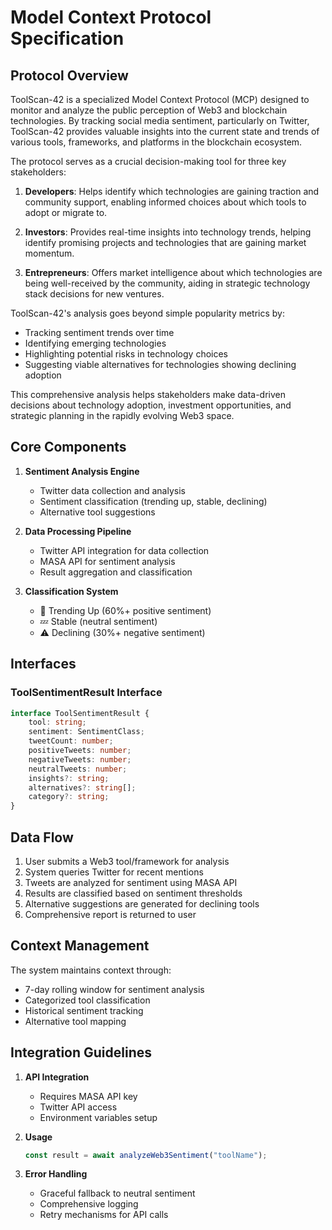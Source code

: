 # Model Context Protocol Specification

## Protocol Overview

ToolScan-42 is a specialized Model Context Protocol (MCP) designed to monitor and analyze the public perception of Web3 and blockchain technologies. By tracking social media sentiment, particularly on Twitter, ToolScan-42 provides valuable insights into the current state and trends of various tools, frameworks, and platforms in the blockchain ecosystem.

The protocol serves as a crucial decision-making tool for three key stakeholders:

1. **Developers**: Helps identify which technologies are gaining traction and community support, enabling informed choices about which tools to adopt or migrate to.

2. **Investors**: Provides real-time insights into technology trends, helping identify promising projects and technologies that are gaining market momentum.

3. **Entrepreneurs**: Offers market intelligence about which technologies are being well-received by the community, aiding in strategic technology stack decisions for new ventures.

ToolScan-42's analysis goes beyond simple popularity metrics by:
- Tracking sentiment trends over time
- Identifying emerging technologies
- Highlighting potential risks in technology choices
- Suggesting viable alternatives for technologies showing declining adoption

This comprehensive analysis helps stakeholders make data-driven decisions about technology adoption, investment opportunities, and strategic planning in the rapidly evolving Web3 space.

## Core Components

1. **Sentiment Analysis Engine**
   - Twitter data collection and analysis
   - Sentiment classification (trending up, stable, declining)
   - Alternative tool suggestions

2. **Data Processing Pipeline**
   - Twitter API integration for data collection
   - MASA API for sentiment analysis
   - Result aggregation and classification

3. **Classification System**
   - 🚀 Trending Up (60%+ positive sentiment)
   - 💤 Stable (neutral sentiment)
   - ⚠️ Declining (30%+ negative sentiment)

## Interfaces

### ToolSentimentResult Interface
```typescript
interface ToolSentimentResult {
    tool: string;
    sentiment: SentimentClass;
    tweetCount: number;
    positiveTweets: number;
    negativeTweets: number;
    neutralTweets: number;
    insights?: string;
    alternatives?: string[];
    category?: string;
}
```

## Data Flow

1. User submits a Web3 tool/framework for analysis
2. System queries Twitter for recent mentions
3. Tweets are analyzed for sentiment using MASA API
4. Results are classified based on sentiment thresholds
5. Alternative suggestions are generated for declining tools
6. Comprehensive report is returned to user

## Context Management

The system maintains context through:
- 7-day rolling window for sentiment analysis
- Categorized tool classification
- Historical sentiment tracking
- Alternative tool mapping

## Integration Guidelines

1. **API Integration**
   - Requires MASA API key
   - Twitter API access
   - Environment variables setup

2. **Usage**
   ```typescript
   const result = await analyzeWeb3Sentiment("toolName");
   ```

3. **Error Handling**
   - Graceful fallback to neutral sentiment
   - Comprehensive logging
   - Retry mechanisms for API calls
